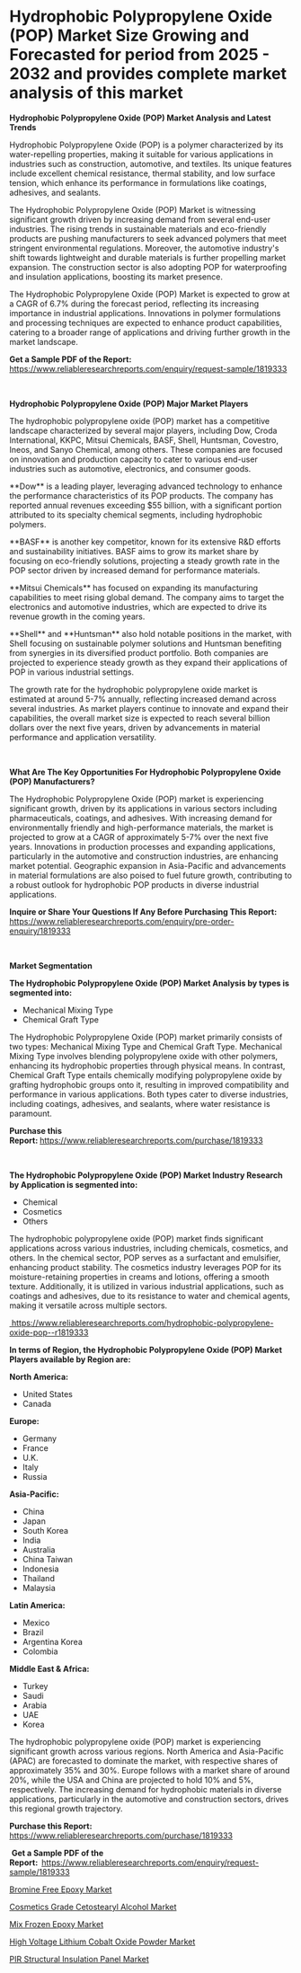 <p><h1>Hydrophobic Polypropylene Oxide (POP) Market Size Growing and Forecasted for period from 2025 - 2032 and provides complete market analysis of this market</h1></p><p><strong>Hydrophobic Polypropylene Oxide (POP) Market Analysis and Latest Trends</strong></p>
<p><p>Hydrophobic Polypropylene Oxide (POP) is a polymer characterized by its water-repelling properties, making it suitable for various applications in industries such as construction, automotive, and textiles. Its unique features include excellent chemical resistance, thermal stability, and low surface tension, which enhance its performance in formulations like coatings, adhesives, and sealants.</p><p>The Hydrophobic Polypropylene Oxide (POP) Market is witnessing significant growth driven by increasing demand from several end-user industries. The rising trends in sustainable materials and eco-friendly products are pushing manufacturers to seek advanced polymers that meet stringent environmental regulations. Moreover, the automotive industry's shift towards lightweight and durable materials is further propelling market expansion. The construction sector is also adopting POP for waterproofing and insulation applications, boosting its market presence.</p><p>The Hydrophobic Polypropylene Oxide (POP) Market is expected to grow at a CAGR of 6.7% during the forecast period, reflecting its increasing importance in industrial applications. Innovations in polymer formulations and processing techniques are expected to enhance product capabilities, catering to a broader range of applications and driving further growth in the market landscape.</p></p>
<p><strong>Get a Sample PDF of the Report:&nbsp;</strong> <a href="https://www.reliableresearchreports.com/enquiry/request-sample/1819333?utm_campaign=36&utm_medium=2&utm_source=Github&utm_content=ia&utm_term=02022025&utm_id=hydrophobic-polypropylene-oxide-pop">https://www.reliableresearchreports.com/enquiry/request-sample/1819333</a></p>
<p>&nbsp;</p>
<p><strong>Hydrophobic Polypropylene Oxide (POP) Major Market Players</strong></p>
<p><p>The hydrophobic polypropylene oxide (POP) market has a competitive landscape characterized by several major players, including Dow, Croda International, KKPC, Mitsui Chemicals, BASF, Shell, Huntsman, Covestro, Ineos, and Sanyo Chemical, among others. These companies are focused on innovation and production capacity to cater to various end-user industries such as automotive, electronics, and consumer goods.</p><p>**Dow** is a leading player, leveraging advanced technology to enhance the performance characteristics of its POP products. The company has reported annual revenues exceeding $55 billion, with a significant portion attributed to its specialty chemical segments, including hydrophobic polymers.</p><p>**BASF** is another key competitor, known for its extensive R&D efforts and sustainability initiatives. BASF aims to grow its market share by focusing on eco-friendly solutions, projecting a steady growth rate in the POP sector driven by increased demand for performance materials.</p><p>**Mitsui Chemicals** has focused on expanding its manufacturing capabilities to meet rising global demand. The company aims to target the electronics and automotive industries, which are expected to drive its revenue growth in the coming years.</p><p>**Shell** and **Huntsman** also hold notable positions in the market, with Shell focusing on sustainable polymer solutions and Huntsman benefiting from synergies in its diversified product portfolio. Both companies are projected to experience steady growth as they expand their applications of POP in various industrial settings.</p><p>The growth rate for the hydrophobic polypropylene oxide market is estimated at around 5-7% annually, reflecting increased demand across several industries. As market players continue to innovate and expand their capabilities, the overall market size is expected to reach several billion dollars over the next five years, driven by advancements in material performance and application versatility.</p></p>
<p>&nbsp;</p>
<p><strong>What Are The Key Opportunities For Hydrophobic Polypropylene Oxide (POP) Manufacturers?</strong></p>
<p><p>The Hydrophobic Polypropylene Oxide (POP) market is experiencing significant growth, driven by its applications in various sectors including pharmaceuticals, coatings, and adhesives. With increasing demand for environmentally friendly and high-performance materials, the market is projected to grow at a CAGR of approximately 5-7% over the next five years. Innovations in production processes and expanding applications, particularly in the automotive and construction industries, are enhancing market potential. Geographic expansion in Asia-Pacific and advancements in material formulations are also poised to fuel future growth, contributing to a robust outlook for hydrophobic POP products in diverse industrial applications.</p></p>
<p><strong>Inquire or Share Your Questions If Any Before Purchasing This Report:</strong> <a href="https://www.reliableresearchreports.com/enquiry/pre-order-enquiry/1819333?utm_campaign=36&utm_medium=2&utm_source=Github&utm_content=ia&utm_term=02022025&utm_id=hydrophobic-polypropylene-oxide-pop">https://www.reliableresearchreports.com/enquiry/pre-order-enquiry/1819333</a></p>
<p>&nbsp;</p>
<p><strong>Market Segmentation</strong></p>
<p><strong>The Hydrophobic Polypropylene Oxide (POP) Market Analysis by types is segmented into:</strong></p>
<p><ul><li>Mechanical Mixing Type</li><li>Chemical Graft Type</li></ul></p>
<p><p>The Hydrophobic Polypropylene Oxide (POP) market primarily consists of two types: Mechanical Mixing Type and Chemical Graft Type. Mechanical Mixing Type involves blending polypropylene oxide with other polymers, enhancing its hydrophobic properties through physical means. In contrast, Chemical Graft Type entails chemically modifying polypropylene oxide by grafting hydrophobic groups onto it, resulting in improved compatibility and performance in various applications. Both types cater to diverse industries, including coatings, adhesives, and sealants, where water resistance is paramount.</p></p>
<p><strong>Purchase this Report:&nbsp;</strong><a href="https://www.reliableresearchreports.com/purchase/1819333?utm_campaign=36&utm_medium=2&utm_source=Github&utm_content=ia&utm_term=02022025&utm_id=hydrophobic-polypropylene-oxide-pop">https://www.reliableresearchreports.com/purchase/1819333</a></p>
<p>&nbsp;</p>
<p><strong>The Hydrophobic Polypropylene Oxide (POP) Market Industry Research by Application is segmented into:</strong></p>
<p><ul><li>Chemical</li><li>Cosmetics</li><li>Others</li></ul></p>
<p><p>The hydrophobic polypropylene oxide (POP) market finds significant applications across various industries, including chemicals, cosmetics, and others. In the chemical sector, POP serves as a surfactant and emulsifier, enhancing product stability. The cosmetics industry leverages POP for its moisture-retaining properties in creams and lotions, offering a smooth texture. Additionally, it is utilized in various industrial applications, such as coatings and adhesives, due to its resistance to water and chemical agents, making it versatile across multiple sectors.</p></p>
<p><a href="https://www.reliableresearchreports.com/hydrophobic-polypropylene-oxide-pop--r1819333?utm_campaign=36&utm_medium=2&utm_source=Github&utm_content=ia&utm_term=02022025&utm_id=hydrophobic-polypropylene-oxide-pop">&nbsp;https://www.reliableresearchreports.com/hydrophobic-polypropylene-oxide-pop--r1819333</a></p>
<p><strong>In terms of Region, the Hydrophobic Polypropylene Oxide (POP) Market Players available by Region are:</strong></p>
<p>
    <p> <strong> North America: </strong>
        <ul>
            <li>United States</li>
            <li>Canada</li>
        </ul>
        </p> 
    <p> <strong> Europe: </strong>
        <ul>
            <li>Germany</li>
            <li>France</li>
            <li>U.K.</li>
            <li>Italy</li>
            <li>Russia</li>
        </ul>
        </p> 
    <p> <strong> Asia-Pacific: </strong>
        <ul>
            <li>China</li>
            <li>Japan</li>
            <li>South Korea</li>
            <li>India</li>
            <li>Australia</li>
            <li>China Taiwan</li>
            <li>Indonesia</li>
            <li>Thailand</li>
            <li>Malaysia</li>
        </ul>
        </p> 
    <p> <strong> Latin America: </strong>
        <ul>
            <li>Mexico</li>
            <li>Brazil</li>
            <li>Argentina Korea</li>
            <li>Colombia</li>
        </ul>
        </p> 
    <p> <strong> Middle East & Africa: </strong>
        <ul>
            <li>Turkey</li>
            <li>Saudi</li>
            <li>Arabia</li>
            <li>UAE</li>
            <li>Korea</li>
        </ul>
    </p>
    </p>
<p><p>The hydrophobic polypropylene oxide (POP) market is experiencing significant growth across various regions. North America and Asia-Pacific (APAC) are forecasted to dominate the market, with respective shares of approximately 35% and 30%. Europe follows with a market share of around 20%, while the USA and China are projected to hold 10% and 5%, respectively. The increasing demand for hydrophobic materials in diverse applications, particularly in the automotive and construction sectors, drives this regional growth trajectory.</p></p>
<p><strong>Purchase this Report: </strong><a href="https://www.reliableresearchreports.com/purchase/1819333?utm_campaign=36&utm_medium=2&utm_source=Github&utm_content=ia&utm_term=02022025&utm_id=hydrophobic-polypropylene-oxide-pop">https://www.reliableresearchreports.com/purchase/1819333</a></p>
<p>&nbsp;<strong>Get a Sample PDF of the Report:&nbsp;&nbsp;</strong><a href="https://www.reliableresearchreports.com/enquiry/request-sample/1819333?utm_campaign=36&utm_medium=2&utm_source=Github&utm_content=ia&utm_term=02022025&utm_id=hydrophobic-polypropylene-oxide-pop">https://www.reliableresearchreports.com/enquiry/request-sample/1819333</a></p>
<p><strong></strong></p>
<p><p><a href="https://github.com/raeezkenedz/Market-Research-Report-List-1/blob/main/bromine-free-epoxy-market.md?utm_campaign=36&utm_medium=2&utm_source=Github&utm_content=ia&utm_term=02022025&utm_id=hydrophobic-polypropylene-oxide-pop">Bromine Free Epoxy Market</a></p><p><a href="https://github.com/cheryjhonson/Market-Research-Report-List-1/blob/main/cosmetics-grade-cetostearyl-alcohol-market.md?utm_campaign=36&utm_medium=2&utm_source=Github&utm_content=ia&utm_term=02022025&utm_id=hydrophobic-polypropylene-oxide-pop">Cosmetics Grade Cetostearyl Alcohol Market</a></p><p><a href="https://github.com/elitasvimal/Market-Research-Report-List-1/blob/main/mix-frozen-epoxy-market.md?utm_campaign=36&utm_medium=2&utm_source=Github&utm_content=ia&utm_term=02022025&utm_id=hydrophobic-polypropylene-oxide-pop">Mix Frozen Epoxy Market</a></p><p><a href="https://github.com/meuskocov/Market-Research-Report-List-1/blob/main/high-voltage-lithium-cobalt-oxide-powder-market.md?utm_campaign=36&utm_medium=2&utm_source=Github&utm_content=ia&utm_term=02022025&utm_id=hydrophobic-polypropylene-oxide-pop">High Voltage Lithium Cobalt Oxide Powder Market</a></p><p><a href="https://github.com/pelahotayabe/Market-Research-Report-List-1/blob/main/pir-structural-insulation-panel-market.md?utm_campaign=36&utm_medium=2&utm_source=Github&utm_content=ia&utm_term=02022025&utm_id=hydrophobic-polypropylene-oxide-pop">PIR Structural Insulation Panel Market</a></p></p>